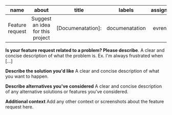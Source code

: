 

name              |  about    |    title   | labels | assigness 
:-----------------------:|:-----------------------:|:------------------:|:-----------------:|:------------:
Feature request  |  Suggest an idea for this project | [Documenatation]: | documenatation | evrentan 


**Is your feature request related to a problem? Please describe**. A clear and concise description of what the problem is. Ex. I'm always frustrated when [...]

**Describe the solution you'd like** A clear and concise description of what you want to happen.

**Describe alternatives you've considered** A clear and concise description of any alternative solutions or features you've considered.

**Additional context** Add any other context or screenshots about the feature request here.




